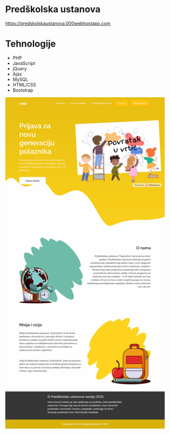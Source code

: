 # Predškolska ustanova
<a href="https://predskolskaustanova.000webhostapp.com/">https://predskolskaustanova.000webhostapp.com<a>
<p align="start">
</p>


# Tehnologije
<ul>
<li>PHP</li>
<li>JavaScript</li>
<li>jQuery</li>
<li>Ajax</li>
<li>MySQL</li>
<li>HTML/CSS</li>
<li>Bootstrap</li>
</ul>


<p align="center">
  <img src="sajt.png" width="600" title="hover text">
</p>
